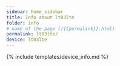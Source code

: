 ```yaml
---
sidebar: home_sidebar
title: Info about lt03lte
folder: info
# name of the page (/{{permalink}}.html)
permalink: lt03lte/
device: lt03lte
---
```

{% include templates/device_info.md %}

